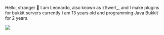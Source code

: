 Hello, stranger 👋 I am Leonardo, also known as zSwert_, and I make plugins for bukkit servers 
currently I am 13 years old and programming Java Bukkit for 2 years.

<img src="https://img.shields.io/static/v1?label=Java&message=&color=7159c1&style=for-the-badge&logo=java"/>
